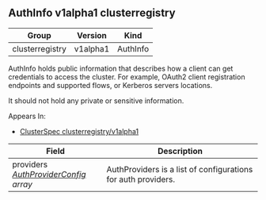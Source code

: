 ## AuthInfo v1alpha1 clusterregistry

Group        | Version     | Kind
------------ | ---------- | -----------
clusterregistry | v1alpha1 | AuthInfo



AuthInfo holds public information that describes how a client can get credentials to access the cluster. For example, OAuth2 client registration endpoints and supported flows, or Kerberos servers locations.

It should not hold any private or sensitive information.

<aside class="notice">
Appears In:

<ul> 
<li><a href="#clusterspec-v1alpha1-clusterregistry">ClusterSpec clusterregistry/v1alpha1</a></li>
</ul></aside>

Field        | Description
------------ | -----------
providers <br /> *[AuthProviderConfig](#authproviderconfig-v1alpha1-clusterregistry) array*    | AuthProviders is a list of configurations for auth providers.


